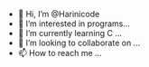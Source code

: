- 👋 Hi, I’m @Harinicode
- 👀 I’m interested in programs...
- 🌱 I’m currently learning C ...
- 💞️ I’m looking to collaborate on ...
- 📫 How to reach me ...

<!---
Harinicode/Harinicode is a ✨ special ✨ repository because its `README.md` (this file) appears on your GitHub profile.
You can click the Preview link to take a look at your changes.
--->
